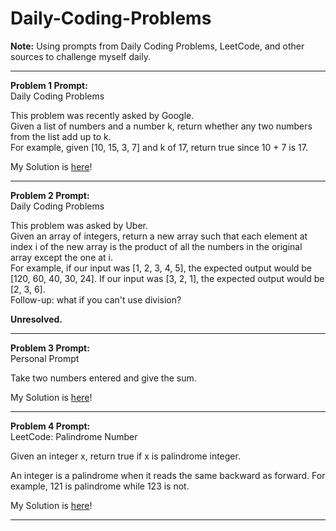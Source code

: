 # Daily-Coding-Problems

<b>Note:</b> Using prompts from Daily Coding Problems, LeetCode, and other sources to challenge myself daily. <br>

<hr class="solid">

**Problem 1 Prompt:** <br>
Daily Coding Problems <br>

This problem was recently asked by Google. <br>
Given a list of numbers and a number k, return whether any two numbers from the list add up to k. <br>
For example, given [10, 15, 3, 7] and k of 17, return true since 10 + 7 is 17.

My Solution is <a href="https://github.com/jaegerkyra/Daily-Coding-Problems/tree/master/Daily%20Coding%20Problems/Problem_001">here</a>!
<hr class="solid">

**Problem 2 Prompt:** <br>
Daily Coding Problems <br>

This problem was asked by Uber.<br>
Given an array of integers, return a new array such that each element at index i of the new array is the product of all the numbers in the original array except the one at i. <br>
For example, if our input was [1, 2, 3, 4, 5], the expected output would be [120, 60, 40, 30, 24]. If our input was [3, 2, 1], the expected output would be [2, 3, 6]. <br>
Follow-up: what if you can't use division? <br>

<b>Unresolved.</b>

<hr class="solid">

**Problem 3 Prompt:** <br>
Personal Prompt <br>

Take two numbers entered and give the sum.

My Solution is <a href="https://github.com/jaegerkyra/Daily-Coding-Problems/tree/master/Daily%20Coding%20Problems/Problem_003">here</a>!
<hr class="solid">

**Problem 4 Prompt:** <br>
LeetCode: Palindrome Number <br>

Given an integer x, return true if x is palindrome integer.

An integer is a palindrome when it reads the same backward as forward. For example, 121 is palindrome while 123 is not.

My Solution is <a href="https://github.com/jaegerkyra/Daily-Coding-Problems/tree/master/Daily%20Coding%20Problems/Problem_004">here</a>!
<hr class="solid">


